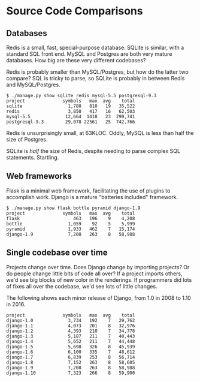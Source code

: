 # Source Code Comparisons

## Databases

Redis is a small, fast, special-purpose database. SQLite is similar,
with a standard SQL front end.  MySQL and Postgres are both very
mature databases. How big are these very different codebases?

Redis is probably smaller than MySQL/Postgres, but how do the latter
two compare? SQL is tricky to parse, so SQLite is probably in between
Redis and MySQL/Postgres.

```
$ ./manage.py show sqlite redis mysql-5.5 postgresql-9.3
project              symbols   max  avg    total
sqlite                 1,780   810   19   35,522
redis                  3,850   417   16   62,503
mysql-5.5             12,664  1418   23  299,741
postgresql-9.3        29,078 22561   25  742,766
```

Redis is unsurprisingly small, at 63KLOC.  Oddly, MySQL is less than
half the size of Postgres.

SQLite is _half_ the size of Redis, despite needing to parse complex
SQL statements. Startling.

## Web frameworks

Flask is a minimal web framework, facilitating the use of plugins to
accomplish work.  Django is a mature "batteries included" framework.

```
$ ./manage.py show flask bottle pyramid django-1.9
project              symbols   max  avg    total
flask                    463   196    9    4,208
bottle                 1,059    92    5    5,999
pyramid                1,933   462    7   15,174
django-1.9             7,208   263    8   58,988
```

## Single codebase over time

Projects change over time.  Does Django change by importing projects?
Or do people change little bits of code all over? If a project imports
others, we'd see big blocks of new color in the renderings. If
programmers did lots of fixes all over the codebase, we'd see lots of
little changes.

The following shows each minor release of Django, from 1.0 in 2008 to
1.10 in 2016.

```
project              symbols   max  avg    total
django-1.0             3,734   192    7   29,762
django-1.1             4,073   201    8   32,976
django-1.2             4,393   210    7   34,778
django-1.3             5,187   211    7   40,443
django-1.4             5,652   211    7   44,448
django-1.5             5,698   326    8   45,939
django-1.6             6,100   335    7   48,612
django-1.7             6,839   253    8   56,714
django-1.8             7,152   263    8   58,605
django-1.9             7,208   263    8   58,988
django-1.10            7,323   266    8   59,900
```
